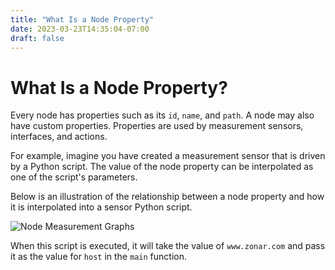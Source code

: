 ```yaml
---
title: "What Is a Node Property"
date: 2023-03-23T14:35:04-07:00
draft: false
---
```


# What Is a Node Property?

Every node has properties such as its `id`, `name`, and `path`. A node may also have custom properties. Properties are used by measurement sensors, interfaces, and actions.

For example, imagine you have created a measurement sensor that is driven by a Python script. The value of the node property can be interpolated as one of the script's parameters.

Below is an illustration of the relationship between a node property and how it is interpolated into a sensor Python script.

![Node Measurement Graphs](/help/img/node-property-relationships.png)

When this script is executed, it will take the value of `www.zonar.com` and pass it as the value for `host` in the `main` function.

